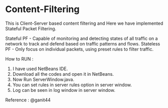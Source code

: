# Content-Filtering

This is Client-Server based content filtering and Here we have implemented Stateful Packet Filtering.

Stateful PF - Capable of monitoring and detecting states of all traffic on a network to track and defend based on traffic patterns and flows.
Stateless PF - Only focus on individual packets, using preset rules to filter traffic.

How to RUN :

1) I have used NetBeans IDE.
2) Download all the codes and open it in NetBeans.
3) Now Run ServerWindow.java.
4) You can set rules in server rules option in server window.
5) Log can be seen in log window in server window.

Reference : @ganit44
